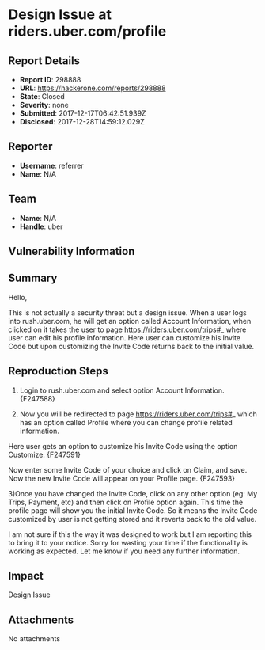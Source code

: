 # Design Issue at riders.uber.com/profile

## Report Details
- **Report ID**: 298888
- **URL**: https://hackerone.com/reports/298888
- **State**: Closed
- **Severity**: none
- **Submitted**: 2017-12-17T06:42:51.939Z
- **Disclosed**: 2017-12-28T14:59:12.029Z

## Reporter
- **Username**: referrer
- **Name**: N/A

## Team
- **Name**: N/A
- **Handle**: uber

## Vulnerability Information
## Summary
Hello,

This is not actually a security threat but a design issue. When a user logs into rush.uber.com, he will get an option called Account Information, when clicked on it takes the user to page https://riders.uber.com/trips#_ where user can edit his profile information. Here user can customize his Invite Code but upon customizing the Invite Code returns back to the initial value.

## Reproduction Steps
1) Login to rush.uber.com and select option Account Information.
{F247588}

2) Now you will be redirected to page https://riders.uber.com/trips#_ which has an option called Profile where you can change profile related information.

Here user gets an option to customize his Invite Code using the option Customize.
{F247591}

Now enter some Invite Code of your choice and click on Claim, and save. Now the new Invite Code will appear on your Profile page.
{F247593}

3)Once you have changed the Invite Code, click on any other option (eg: My Trips, Payment, etc) and then click on Profile option again. This time the profile page will show you the initial Invite Code. So it means the Invite Code customized by user is not getting stored and it reverts back to the old value.

I am not sure if this the way it was designed to work but I am reporting this to bring it to your notice. Sorry for wasting your time if the functionality is working as expected. Let me know if you need any further information.

## Impact

Design Issue

## Attachments
No attachments
